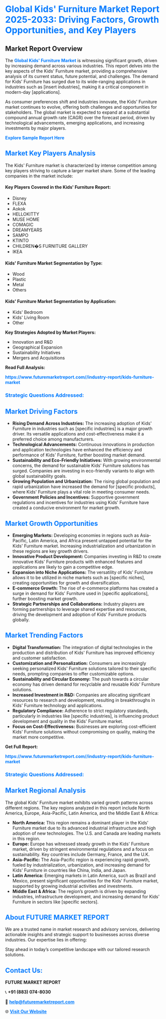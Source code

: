 <h1 style="color: #007BFF;">Global Kids' Furniture Market Report 2025-2033: Driving Factors, Growth Opportunities, and Key Players</h1>

<section id="overview">
<h2>Market Report Overview</h2>
<p>The <a href="https://www.futuremarketreport.com//industry-report/kids-furniture-market" style="color: #007BFF; text-decoration: none;"><strong>Global Kids' Furniture Market</strong></a> is witnessing significant growth, driven by increasing demand across various industries. This report delves into the key aspects of the Kids' Furniture market, providing a comprehensive analysis of its current status, future potential, and challenges. The demand for Kids' Furniture has surged due to its wide-ranging applications in industries such as [insert industries], making it a critical component in modern-day [applications].</p>
<p>As consumer preferences shift and industries innovate, the Kids' Furniture market continues to evolve, offering both challenges and opportunities for stakeholders. The global market is expected to expand at a substantial compound annual growth rate (CAGR) over the forecast period, driven by technological advancements, emerging applications, and increasing investments by major players.</p>
</section>

<section id="overview">
<p><a href="https://www.futuremarketreport.com//request-sample/reportId=83354" style="color: #007BFF; text-decoration: none;"><strong>Explore Sample Report Here</strong></a></p>
</section>

<section id="key-players">
<h2 style="color: #007BFF;">Market Key Players Analysis</h2>
<p>The Kids' Furniture market is characterized by intense competition among key players striving to capture a larger market share. Some of the leading companies in the market include:</p>
<h4>Key Players Covered in the Kids' Furniture Report:</h4>
<ul><li>Disney</li><li>FLEXA</li><li>Aokok</li><li>HELLOKITTY</li><li>MUSE HOME</li><li>COMAGIC</li><li>DREAMYEARS</li><li>SAMPO</li><li>KTINTO</li><li>CHILDREN�S FURNITURE GALLERY</li><li>IKEA</li></ul>
<h4>Kids' Furniture Market Segmentation by Type:</h4>
<ul><li>Wood</li><li>Plastic</li><li>Metal</li><li>Others</li></ul>

<h4>Kids' Furniture Market Segmentation by Application:</h4>
<ul><li>Kids&#039; Bedroom</li><li>Kids&#039; Living Room</li><li>Other</li></ul>
<p><strong>Key Strategies Adopted by Market Players:</strong></p>
<ul>
<li>Innovation and R&D</li>
<li>Geographical Expansion</li>
<li>Sustainability Initiatives</li>
<li>Mergers and Acquisitions</li>
</ul>
</section>

<section>
<p><strong>Read Full Analysis: </strong></p><a href="https://www.futuremarketreport.com//industry-report/kids-furniture-market" style="color: #007BFF; text-decoration: none;"><strong>https://www.futuremarketreport.com//industry-report/kids-furniture-market</strong></a>
<h3 style="color: #007BFF;">Strategic Questions Addressed:</h3>
</section>

<section id="driving-factors">
<h2 style="color: #007BFF;">Market Driving Factors</h2>
<ul>
<li><strong>Rising Demand Across Industries:</strong> The increasing adoption of Kids' Furniture in industries such as [specific industries] is a major growth driver. Its versatile applications and cost-effectiveness make it a preferred choice among manufacturers.</li>
<li><strong>Technological Advancements:</strong> Continuous innovations in production and application technologies have enhanced the efficiency and performance of Kids' Furniture, further boosting market demand.</li>
<li><strong>Sustainability and Eco-Friendly Initiatives:</strong> With growing environmental concerns, the demand for sustainable Kids' Furniture solutions has surged. Companies are investing in eco-friendly variants to align with global sustainability goals.</li>
<li><strong>Growing Population and Urbanization:</strong> The rising global population and rapid urbanization have increased the demand for [specific products], where Kids' Furniture plays a vital role in meeting consumer needs.</li>
<li><strong>Government Policies and Incentives:</strong> Supportive government regulations and incentives for industries using Kids' Furniture have created a conducive environment for market growth.</li>
</ul>
</section>

<section id="growth-opportunities">
<h2 style="color: #007BFF;">Market Growth Opportunities</h2>
<ul>
<li><strong>Emerging Markets:</strong> Developing economies in regions such as Asia-Pacific, Latin America, and Africa present untapped potential for the Kids' Furniture market. Increasing industrialization and urbanization in these regions are key growth drivers.</li>
<li><strong>Innovative Product Development:</strong> Companies investing in R&D to create innovative Kids' Furniture products with enhanced features and applications are likely to gain a competitive edge.</li>
<li><strong>Expansion into Niche Applications:</strong> The versatility of Kids' Furniture allows it to be utilized in niche markets such as [specific niches], creating opportunities for growth and diversification.</li>
<li><strong>E-commerce Growth:</strong> The rise of e-commerce platforms has created a surge in demand for Kids' Furniture used in [specific applications], further boosting market growth.</li>
<li><strong>Strategic Partnerships and Collaborations:</strong> Industry players are forming partnerships to leverage shared expertise and resources, driving the development and adoption of Kids' Furniture products globally.</li>
</ul>
</section>

<section id="trending-factors">
<h2 style="color: #007BFF;">Market Trending Factors</h2>
<ul>
<li><strong>Digital Transformation:</strong> The integration of digital technologies in the production and distribution of Kids' Furniture has improved efficiency and customer satisfaction.</li>
<li><strong>Customization and Personalization:</strong> Consumers are increasingly seeking personalized Kids' Furniture solutions tailored to their specific needs, prompting companies to offer customizable options.</li>
<li><strong>Sustainability and Circular Economy:</strong> The push towards a circular economy has driven demand for recyclable and reusable Kids' Furniture solutions.</li>
<li><strong>Increased Investment in R&D:</strong> Companies are allocating significant resources to research and development, resulting in breakthroughs in Kids' Furniture technology and applications.</li>
<li><strong>Regulatory Compliance:</strong> Adherence to strict regulatory standards, particularly in industries like [specific industries], is influencing product development and quality in the Kids' Furniture market.</li>
<li><strong>Focus on Cost-Effectiveness:</strong> Businesses are exploring cost-efficient Kids' Furniture solutions without compromising on quality, making the market more competitive.</li>
</ul>
</section>

<section>
<p><strong>Get Full Report: </strong></p><a href="https://www.futuremarketreport.com//industry-report/kids-furniture-market" style="color: #007BFF; text-decoration: none;"><strong>https://www.futuremarketreport.com//industry-report/kids-furniture-market</strong></a>
<h3 style="color: #007BFF;">Strategic Questions Addressed:</h3>
</section>


<section id="regional-analysis">
<h2 style="color: #007BFF;">Market Regional Analysis</h2>
<p>The global Kids' Furniture market exhibits varied growth patterns across different regions. The key regions analyzed in this report include North America, Europe, Asia-Pacific, Latin America, and the Middle East & Africa:</p>
<ul>
<li><strong>North America:</strong> This region remains a dominant player in the Kids' Furniture market due to its advanced industrial infrastructure and high adoption of new technologies. The U.S. and Canada are leading markets in this region.</li>
<li><strong>Europe:</strong> Europe has witnessed steady growth in the Kids' Furniture market, driven by stringent environmental regulations and a focus on sustainability. Key countries include Germany, France, and the U.K.</li>
<li><strong>Asia-Pacific:</strong> The Asia-Pacific region is experiencing rapid growth, fueled by industrialization, urbanization, and increasing demand for Kids' Furniture in countries like China, India, and Japan.</li>
<li><strong>Latin America:</strong> Emerging markets in Latin America, such as Brazil and Mexico, present significant opportunities for the Kids' Furniture market, supported by growing industrial activities and investments.</li>
<li><strong>Middle East & Africa:</strong> The region’s growth is driven by expanding industries, infrastructure development, and increasing demand for Kids' Furniture in sectors like [specific sectors].</li>
</ul>
</section>

<footer>
<h2 style="color: #007BFF;">About FUTURE MARKET REPORT</h2>
<p>We are a trusted name in market research and advisory services, delivering actionable insights and strategic support to businesses across diverse industries. Our expertise lies in offering:</p>

<p>Stay ahead in today’s competitive landscape with our tailored research solutions.</p>

<h2 style="color: #007BFF;">Contact Us:</h2>
<p><strong>FUTURE MARKET REPORT</strong></p>
<p>📞 <strong>+91 (883) 074-8030</strong></p>
<p>📧 <strong><a href="mailto:help@futuremarketreport.com" style="color: #007BFF;">help@futuremarketreport.com</a></strong></p>
<p>🌐 <strong><a href="https://www.futuremarketreport.com/" style="color: #007BFF;">Visit Our Website</a></strong></p>
</footer>